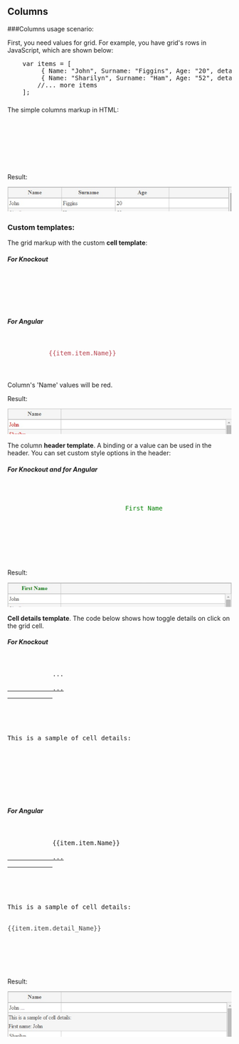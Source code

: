 ﻿## Columns

###Columns usage scenario:

First, you need values for grid. For example, you have grid's rows in JavaScript, which are shown below:

<!--Start the highlighter-->
<pre class="brush: js">
    var items = [
         { Name: "John", Surname: "Figgins", Age: "20", detail_Name: "First name:  John"},
         { Name: "Sharilyn", Surname: "Ham", Age: "52", detail_Name: "First name: Sharilyn"}
        //... more items
    ];
</pre>
#####
The simple columns markup in HTML:

<pre class="brush: html">
    <column data-g-member="Name">  
    </column>
    <column data-g-member="Surame">  
    </column>
    <column data-g-member="Age">  
    </column>
</pre>
#####

Result:

![Simple columns markup](../Content/images/imagesForDocs/columnGeneral.jpg)

### Custom templates:

The grid markup with the custom **cell template**:

##### For Knockout
<pre class="brush: html">
    <column data-g-member="Name">
        <cell>
            <span style="color: #b6424e;" data-bind="text: item.Name"></span>               
        </cell>
    </column>
</pre>
##### For Angular
<pre class="brush: html">
    <column data-g-member="Name">
        <cell>
           <span style="color: #b6424e;">{{item.item.Name}}</span>             
        </cell>
    </column>
</pre>
#####
Column's 'Name' values will be red. 

Result:

![Cell template columns markup](../Content/images/imagesForDocs/columnCellTemplate.jpg)

The column **header template**. A binding or a value can be used in the header. You can set custom style options in  the header:

##### For Knockout and for Angular
<pre class="brush: html">
    <column data-g-member="Name">
       <header>
            <span style="color: green;"> First Name</span>
        </header>
    </column>
</pre>
#####
Result:

![Header template columns markup](../Content/images/imagesForDocs/columnHeaderTemplate.jpg)

  **Cell details template**. The code below shows how toggle details on click on the grid cell.

##### For Knockout
<pre class="brush: html">
    <column data-g-member="Name">
        <cell>
            <span style="display: inline-block;" data-bind="text: item.Name">...</span>
            <a href data-bind="click:function(){toggleDetailsForCell(0);}, clickBubble:false">
			...
			</a>
        </cell>
        <celldetail>
            <div>
                <div>This is a sample of cell details: </div>
				<!--You can bind value from javascript items array. 
				detail_Name - is the property of item in items array.-->
                <div style="color: #444;" data-bind="text: item.detail_Name"></div>
            </div>
        </celldetail>
    </column>
</pre>
##### For Angular
<pre class="brush: html">
    <column data-g-member="Name">
        <cell>
			<span>{{item.item.Name}}</span>
			<a href ng-click="item.toggleDetailsForCell(0,item,items);$event.stopPropagation();">
			...
			</a> 
		</cell>
		<celldetail>
			<div>
				<div>This is a sample of cell details: </div>
				<div style="color: #444;">{{item.item.detail_Name}}</div>
			</div>
		</celldetail>
    </column>
</pre>
#####
Result:

![Cell template details columns markup](../Content/images/imagesForDocs/columnCellDetailsTemplate.jpg)

<script type="text/javascript">
    SyntaxHighlighter.highlight();
</script>
